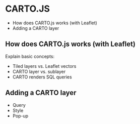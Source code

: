 # CARTO.JS
<!-- MarkdownTOC -->

- How does CARTO.js works \(with Leaflet\)
- Adding a CARTO layer

<!-- /MarkdownTOC -->

## How does CARTO.js works (with Leaflet)
Explain basic concepts: 

- Tiled layers vs. Leaflet vectors
- CARTO layer vs. sublayer
- CARTO renders SQL queries

## Adding a CARTO layer

- Query
- Style
- Pop-up
